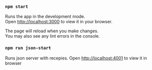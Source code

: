 ### `npm start`

Runs the app in the development mode.\
Open [http://localhost:3000](http://localhost:3000) to view it in your browser.

The page will reload when you make changes.\
You may also see any lint errors in the console.

### `npm run json-start`

Runs json server with recepies.
Open [http://localhost:4001](http://localhost:4001) to view it in browser
